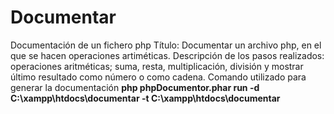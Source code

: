 # Documentar
Documentación de un fichero php
Título: Documentar un archivo php, en el que se hacen operaciones artiméticas.
Descripción de los pasos realizados: operaciones aritméticas; suma, resta, multiplicación, división y mostrar último resultado como número o como cadena.
Comando utilizado para generar la documentación **php phpDocumentor.phar run -d C:\xampp\htdocs\documentar -t C:\xampp\htdocs\documentar**
